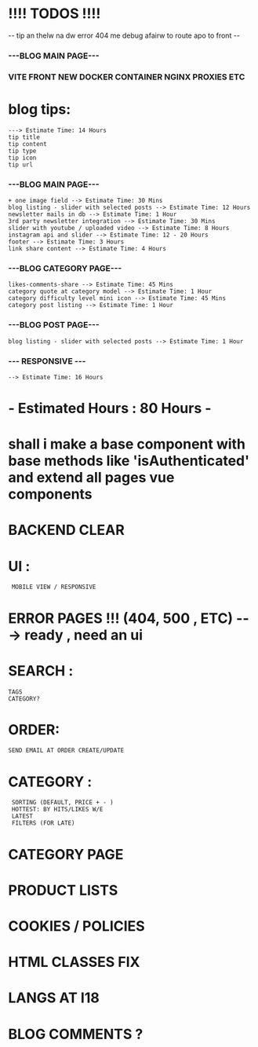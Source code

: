 # !!!! TODOS !!!!
-- tip an thelw na dw error 404 me debug afairw to route apo to front --
### ---BLOG MAIN PAGE--- ###

### VITE FRONT NEW DOCKER CONTAINER NGINX PROXIES ETC ###
# blog tips:
    ---> Estimate Time: 14 Hours
    tip title
    tip content
    tip type
    tip icon
    tip url

### ---BLOG MAIN PAGE--- ###
    + one image field --> Estimate Time: 30 Mins
    blog listing - slider with selected posts --> Estimate Time: 12 Hours
    newsletter mails in db --> Estimate Time: 1 Hour
    3rd party newsletter integration --> Estimate Time: 30 Mins
    slider with youtube / uploaded video --> Estimate Time: 8 Hours 
    instagram api and slider --> Estimate Time: 12 - 20 Hours
    footer --> Estimate Time: 3 Hours
    link share content --> Estimate Time: 4 Hours

### ---BLOG CATEGORY PAGE--- ###
    likes-comments-share --> Estimate Time: 45 Mins
    category quote at category model --> Estimate Time: 1 Hour
    category difficulty level mini icon --> Estimate Time: 45 Mins
    category post listing --> Estimate Time: 1 Hour

### ---BLOG POST PAGE--- ###
    blog listing - slider with selected posts --> Estimate Time: 1 Hour


### --- RESPONSIVE --- ###
    --> Estimate Time: 16 Hours


# - Estimated Hours : 80 Hours - #


# shall i make a base component with base methods like 'isAuthenticated' and extend all pages vue components
# BACKEND CLEAR

# UI :
```
 MOBILE VIEW / RESPONSIVE
```

# ERROR PAGES !!! (404, 500 , ETC) ---> ready , need an ui

# SEARCH :
```
TAGS
CATEGORY?
```

# ORDER:
```
SEND EMAIL AT ORDER CREATE/UPDATE
```

# CATEGORY :
```
 SORTING (DEFAULT, PRICE + - )
 HOTTEST: BY HITS/LIKES W/E
 LATEST
 FILTERS (FOR LATE)
```

# CATEGORY PAGE
# PRODUCT LISTS
# COOKIES / POLICIES

# HTML CLASSES FIX
# LANGS AT I18

# BLOG COMMENTS ?
